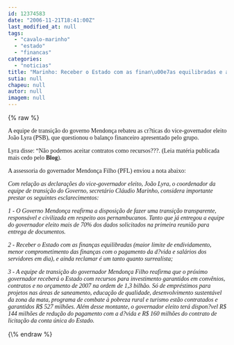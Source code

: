 ```yaml
---
id: 12374583
date: "2006-11-21T18:41:00Z"
last_modified_at: null
tags:
  - "cavalo-marinho"
  - "estado"
  - "financas"
categories:
  - "noticias"
title: "Marinho: Receber o Estado com as finan\u00e7as equilibradas e ainda reclamar \u00e9 um tanto quanto surrealista "
sutia: null
chapeu: null
autor: null
imagem: null
---
```

{\% raw %}
<p><P><FONT face=Verdana>A equipe de transição do governo Mendonça&nbsp;rebateu as cr?ticas do vice-governador eleito João Lyra (PSB), que questionou o balanço financeiro apresentado pelo grupo.&nbsp;</FONT></P></p>
<p><P><FONT face=Verdana>Lyra disse: “Não podemos aceitar contratos como recursos???. (Leia matéria publicada mais cedo pelo <STRONG>Blog</STRONG>).</FONT></P></p>
<p><P><FONT face=Verdana>A assessoria do governador Mendonça Filho (PFL) enviou a nota abaixo:</FONT></P></p>
<p><P><FONT face=Verdana><EM>Com relação as declarações do vice-governador eleito, João Lyra, o coordenador da equipe de transição do Governo, secretário Cláudio Marinho, considera importante prestar os seguintes esclarecimentos: </EM></FONT></P></p>
<p><P><FONT face=Verdana><EM>1 - O Governo Mendonça reafirma a disposição de fazer uma transição transparente, responsável e civilizada em respeito aos pernambucanos. Tanto que já entregou a equipe do governador eleito mais de 70% dos dados solicitados na primeira reunião para entrega de documentos. </EM></FONT></P></p>
<p><P><FONT face=Verdana><EM>2 - Receber o Estado com as finanças equilibradas (maior limite de endividamento, menor comprometimento das finanças com o pagamento da d?vida e salários dos servidores em dia), e ainda reclamar é um tanto quanto surrealista; </EM></FONT></P></p>
<p><P><EM><FONT face=Verdana>3 - A equipe de transição do governador Mendonça Filho reafirma que o próximo governador receberá o Estado com recursos para investimento garantidos em convênios, contratos e no orçamento de 2007 na ordem de 1,3 bilhão. Só de empréstimos para projetos nas áreas de saneamento, educação de qualidade, desenvolvimento sustentável da zona da mata, programa de combate à pobreza rural e turismo estão contratados e garantidos R$ 527 milhões. Além desse montante, o governador eleito terá dispon?vel R$ 144 milhões de redução do pagamento com a d?vida e R$ 160 milhões do contrato de licitação da conta única do Estado.</FONT> </EM></P> </p>
{\% endraw %}